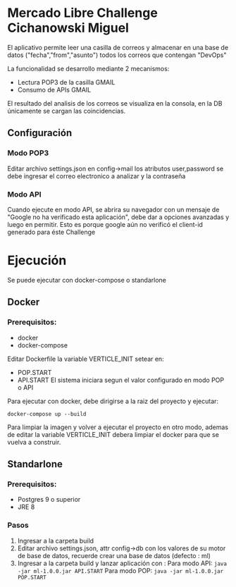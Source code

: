 # Mercado Libre Challenge Cichanowski Miguel

El aplicativo permite leer una casilla de correos y almacenar en una base de datos ("fecha","from","asunto") todos los correos que contengan "DevOps"

La funcionalidad se desarrollo mediante 2 mecanismos:
* Lectura POP3 de la casilla GMAIL
* Consumo de APIs GMAIL

El resultado del analisis de los correos se visualiza en la consola, en la DB únicamente se cargan las coincidencias.

## Configuración
### Modo POP3

Editar archivo settings.json en config->mail los atributos user,password se debe ingresar el correo electronico a analizar y la contraseña

### Modo API

Cuando ejecute en modo API, se abrira su navegador con un mensaje de "Google no ha verificado esta aplicación", debe dar a opciones avanzadas y luego en permitir. Esto es porque google aún no verificó el client-id generado para éste Challenge


# Ejecución

Se puede ejecutar con docker-compose o standarlone


## Docker

### Prerequisitos:
* docker
* docker-compose

Editar Dockerfile la variable VERTICLE_INIT setear en:
* POP.START
* API.START
El sistema iniciara segun el valor configurado en modo POP o API

Para ejecutar con docker, debe dirigirse a la raiz del proyecto y ejecutar:

`docker-compose up --build`

Para limpiar la imagen y volver a ejecutar el proyecto en otro modo, ademas de editar la variable VERTICLE_INIT debera limpiar el docker para que se vuelva a construir.


## Standarlone

### Prerequisitos:
* Postgres 9 o superior
* JRE 8

### Pasos
1) Ingresar a la carpeta build
2) Editar archivo settings.json, attr config->db con los valores de su motor de base de datos, recuerde crear una base de datos (defecto : ml)
3) Ingresar a la carpeta build y lanzar aplicación con : 
Para modo API: `java -jar ml-1.0.0.jar API.START`
Para modo POP: `java -jar ml-1.0.0.jar POP.START`

